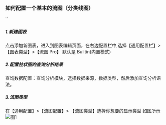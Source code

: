 ### 如何配置一个基本的流图（分类线图）

``

##### 1.新建图表

点击添加新图表，进入到图表编辑页面，在右边配置栏中,选择【通用配置栏】>【图表类型】>【流图 Pro】
默认是 Builtin(内置模式)

##### 2.配置柱状图的查询分析结果

查询数据配置：查询分析模块，选择数据来源，数据类型，然后添加查询分析语法。

##### 3.流图类型

在【通用配置】>【流图配置】> 【流图类型】选择你想要的显示类型
如图所示
![图1](/img/src/visulization/flowGraph/flow1.png)
